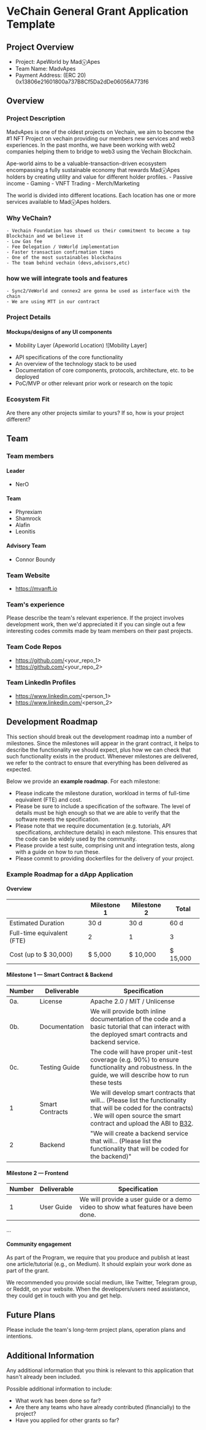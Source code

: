 # VeChain General Grant Application Template

## Project Overview 

- Project: ApeWorld by MadⓥApes
- Team Name: MadvApes 
- Payment Address: (ERC 20) 0x13806e21601800a737B8Cf5Da2dDe06056A773f6


## Overview

### Project Description
MadvApes is one of the oldest projects on Vechain, we aim to become the #1 NFT Project on vechain providing our members new services and web3 experiences. 
In the past months, we have been working with web2 companies helping them to bridge to web3 using the Vechain Blockchain. 

Ape-world aims to be a valuable-transaction-driven ecosystem encompassing a fully sustainable economy that rewards MadⓥApes holders by creating utility and value for different holder profiles.
    - Passive income
    - Gaming
    - VNFT Trading
    - Merch/Marketing

The world is divided into different locations.
Each location has one or more services available to MadⓥApes holders.

### Why VeChain? 
    - Vechain Foundation has showed us their commitment to become a top Blockchain and we believe it  
    - Low Gas fee
    - Fee Delegation / VeWorld implementation 
    - Faster transaction confirmation times
    - One of the most sustainables blockchains 
    - The team behind vechain (devs,advisors,etc)


### how we will integrate tools and features
    - Sync2/VeWorld and connex2 are gonna be used as interface with the chain
    - We are using MTT in our contract  

### Project Details

#### Mockups/designs of any UI components
* Mobility Layer (Apeworld Location)
![Mobility Layer] 
- API specifications of the core functionality
- An overview of the technology stack to be used
- Documentation of core components, protocols, architecture, etc. to be deployed
- PoC/MVP or other relevant prior work or research on the topic

### Ecosystem Fit
Are there any other projects similar to yours? If so, how is your project different?

## Team 

### Team members
#### Leader 
- NerO
#### Team
- Phyrexiam 
- Shamrock 
- Alafin 
- Leonitis 
#### Advisory Team 
- Connor Boundy 



### Team Website

- https://mvanft.io 

### Team's experience

Please describe the team's relevant experience. If the project involves development work, then we'd appreciated it if you can single out a few interesting codes commits made by team members on their past projects. 

### Team Code Repos

- https://github.com/<your_repo_1>
- https://github.com/<your_repo_2>

### Team LinkedIn Profiles

- https://www.linkedin.com/<person_1>
- https://www.linkedin.com/<person_2>

## Development Roadmap 

This section should break out the development roadmap into a number of milestones. Since the milestones will appear in the grant contract, it helps to describe the functionality we should expect, plus how we can check that such functionality exists in the product. Whenever milestones are delivered, we refer to the contract to ensure that everything has been delivered as expected.

Below we provide an <b>example roadmap</b>. For each milestone:

- Please indicate the milestone duration, workload in terms of full-time equivalent (FTE) and cost. 
- Please be sure to include a specification of the software. The level of details must be high enough so that we are able to verify that the software meets the specification.
- Please note that we require documentation (e.g. tutorials, API specifications, architecture details) in each milestone. This ensures that the code can be widely used by the community.
- Please provide a test suite, comprising unit and integration tests, along with a guide on how to run these.
- Please commit to providing dockerfiles for the delivery of your project.


### Example Roadmap for a dApp Application

#### Overview

|  | Milestone 1 | Milestone 2 | Total |
| - | - |- | - |
| Estimated Duration | 30 d | 30 d | 60 d |
| Full-time equivalent (FTE) | 2 | 1 | 3 |
| Cost (up to $ 30,000) | $ 5,000 | $ 10,000 | $ 15,000|

#### Milestone 1 — Smart Contract & Backend

| Number | Deliverable | Specification |
|-|-|-|
| 0a.| License | Apache 2.0 / MIT / Unlicense |
| 0b. | Documentation | We will provide both inline documentation of the code and a basic tutorial that can interact with the deployed smart contracts and backend service. |
| 0c. | Testing Guide | The code will have proper unit-test coverage (e.g. 90%) to ensure functionality and robustness. In the guide, we will describe how to run these tests |
| 1 | Smart Contracts | We will develop smart contracts that will...  (Please list the functionality that will be coded for the contracts) . We will open source the smart contract and upload the ABI to [B32](https://github.com/vechain/b32). |
| 2 | Backend | "We will create a backend service that will... (Please list the functionality that will be coded for the backend)" |

#### Milestone 2  —  Frontend
| Number | Deliverable | Specification |
|-|-|-|
| 1 | User Guide | We will provide a user guide or a demo video to show what features have been done.  |
...

#### Community engagement

As part of the Program, we require that you produce and publish at least one article/tutorial (e.g., on Medium). It should explain your work done as part of the grant. 

We recommended you provide social medium, like Twitter, Telegram group, or Reddit, on your website. When the developers/users need assistance, they could get in touch with you and get help.

## Future Plans

Please include the team's long-term project plans, operation plans and intentions.

## Additional Information 

Any additional information that you think is relevant to this application that hasn't already been included.

Possible additional information to include:
- What work has been done so far?
- Are there any teams who have already contributed (financially) to the project?
- Have you applied for other grants so far?
